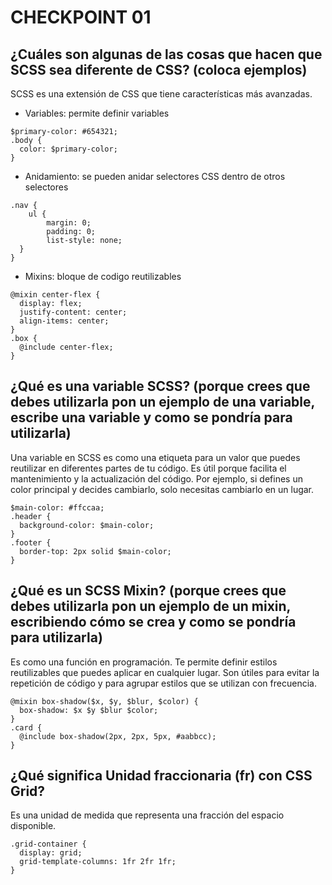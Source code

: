 # CHECKPOINT 01 

## ¿Cuáles son algunas de las cosas que hacen que SCSS sea diferente de CSS? (coloca ejemplos)
SCSS es una extensión de CSS que tiene características más avanzadas.

- Variables: permite definir variables 
```
$primary-color: #654321;
.body {
  color: $primary-color;
}
```

- Anidamiento: se pueden anidar selectores CSS dentro de otros selectores
```
.nav {
	ul {
		margin: 0;
		padding: 0;
		list-style: none;
  }
}
```

- Mixins: bloque de codigo reutilizables
```
@mixin center-flex {
  display: flex;
  justify-content: center;
  align-items: center;
}
.box {
  @include center-flex;
}
```

## ¿Qué es una variable SCSS? (porque crees que debes utilizarla pon un ejemplo de una variable, escribe una variable y como se pondría para utilizarla)
Una variable en SCSS es como una etiqueta para un valor que puedes reutilizar en diferentes partes de tu código. Es útil porque facilita el mantenimiento y la actualización del código. Por ejemplo, si defines un color principal y decides cambiarlo, solo necesitas cambiarlo en un lugar.
```
$main-color: #ffccaa;
.header {
  background-color: $main-color;
}
.footer {
  border-top: 2px solid $main-color;
}
```

## ¿Qué es un SCSS Mixin? (porque crees que debes utilizarla pon un ejemplo de un mixin, escribiendo cómo se crea y como se pondría para utilizarla)
Es como una función en programación. Te permite definir estilos reutilizables que puedes aplicar en cualquier lugar. Son útiles para evitar la repetición de código y para agrupar estilos que se utilizan con frecuencia.
```
@mixin box-shadow($x, $y, $blur, $color) {
  box-shadow: $x $y $blur $color;
}
.card {
  @include box-shadow(2px, 2px, 5px, #aabbcc);
}
```

## ¿Qué significa Unidad fraccionaria (fr) con CSS Grid?
Es una unidad de medida que representa una fracción del espacio disponible.
```
.grid-container {
  display: grid;
  grid-template-columns: 1fr 2fr 1fr;
}
```